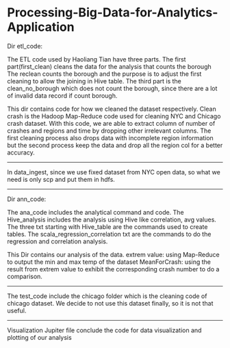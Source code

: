 # Processing-Big-Data-for-Analytics-Application

Dir etl_code:

The ETL code used by Haoliang Tian have three parts. The first part(first_clean) cleans the data for the analysis that counts the borough
The reclean counts the borough and the purpose is to adjust the first cleaning to allow the joining in Hive table.
The third part is the clean_no_borough which does not count the borough, since there are a lot of invalid data record if count borough.

This dir contains code for how we cleaned the dataset respectively. Clean crash is the Hadoop Map-Reduce code used for cleaning NYC and Chicago crash dataset. With this code, we are able to extract column of number of crashes and regions and time by dropping other irrelevant columns. The first cleaning process also drops data with incomplete region information but the second process keep the data and drop all the region col for a better accuracy. 

**************
In data_ingest, since we use fixed dataset from NYC open data, so what we need is only scp and put them in hdfs.


**************
Dir ann_code:

The ana_code includes the analytical command and code. The Hive_analysis includes the analysis using Hive like correlation, avg values. 
The three txt starting with Hive_table are the commands used to create tables. The scala_regression_correlation txt are the commands to do the regression and correlation analysis.

This Dir contains our analysis of the data.
extrem value: using Map-Reduce to output the min and max temp of the dataset
MeanForCrash: using the result from extrem value to exhibit the corresponding crash number to do a comparison. 


************
The test_code include the chicago folder which is the cleaning code of chicago dataset. We decide to not use this dataset finally, so it is not that useful.


************
Visualization Jupiter file conclude the code for data visualization and plotting of our analysis

